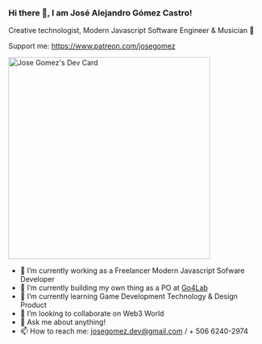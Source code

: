 ### Hi there 👋, I am José Alejandro Gómez Castro!
Creative technologist, Modern Javascript Software Engineer & Musician 🤠 

Support me: https://www.patreon.com/josegomez

<!--- Automatic updating DevCard by leveraging GitHub actions ---> 
<a href="https://app.daily.dev/josegomezdev"><img src="https://github.com/josegomezdev/josegomezdev/blob/main/devcard.svg" width="400" alt="Jose Gomez's Dev Card"/></a>

- 🔭 I’m currently working as a Freelancer Modern Javascript Sofware Developer
- 🔭 I’m currently building my own thing as a PO at [Go4Lab](https://josegomezdev.github.io/go4lab/)
- 🌱 I’m currently learning Game Development Technology & Design Product 
- 👯 I’m looking to collaborate on Web3 World
- 💬 Ask me about anything!
- 📫 How to reach me: josegomez.dev@gmail.com / + 506 6240-2974

 <!--- Manual adding your DevCard by copying the code --->
<!-- <a href="https://app.daily.dev/josegomezdev"><img src="https://api.daily.dev/devcards/32fcf69c2cd24f338276485092872c8c.png?r=b1d" width="400" alt="Jose Gomez's Dev Card"/></a>
 -->
